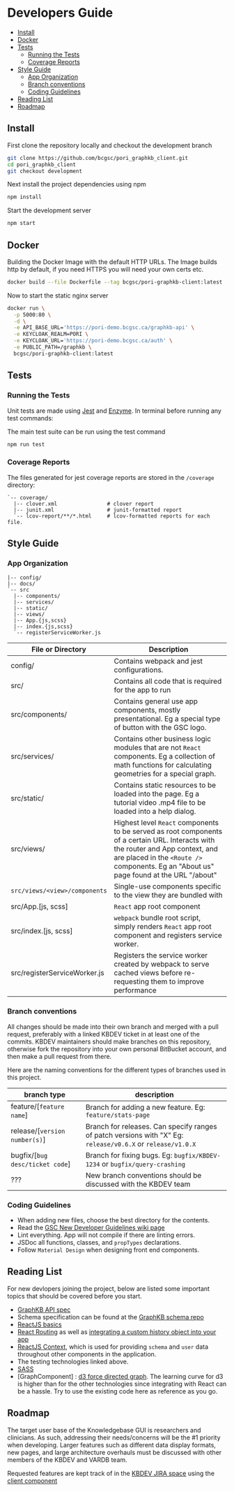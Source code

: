 # Developers Guide

- [Install](#install)
- [Docker](#docker)
- [Tests](#tests)
  - [Running the Tests](#running-the-tests)
  - [Coverage Reports](#coverage-reports)
- [Style Guide](#style-guide)
  - [App Organization](#app-organization)
  - [Branch conventions](#branch-conventions)
  - [Coding Guidelines](#coding-guidelines)
- [Reading List](#reading-list)
- [Roadmap](#roadmap)

## Install

First clone the repository locally and checkout the development branch

```bash
git clone https://github.com/bcgsc/pori_graphkb_client.git
cd pori_graphkb_client
git checkout development
```

Next install the project dependencies using npm

```bash
npm install
```

Start the development server

```bash
npm start
```

## Docker

Building the Docker Image with the default HTTP URLs. The Image builds http by default, if you
need HTTPS you will need your own certs etc.

```bash
docker build --file Dockerfile --tag bcgsc/pori-graphkb-client:latest .
```

Now to start the static nginx server

```bash
docker run \
  -p 5000:80 \
  -d \
  -e API_BASE_URL='https://pori-demo.bcgsc.ca/graphkb-api' \
  -e KEYCLOAK_REALM=PORI \
  -e KEYCLOAK_URL='https://pori-demo.bcgsc.ca/auth' \
  -e PUBLIC_PATH=/graphkb \
  bcgsc/pori-graphkb-client:latest
```

## Tests

### Running the Tests

Unit tests are made using [Jest](https://jestjs.io/docs/en/getting-started.html) and [Enzyme](https://airbnb.io/enzyme/docs/api/).
In terminal before running any test commands:

The main test suite can be run using the test command

```bash
npm run test
```

### Coverage Reports

The files generated for jest coverage reports are stored in the `/coverage` directory:

```text
`-- coverage/
  |-- clover.xml                # clover report
  |-- junit.xml                 # junit-formatted report
  `-- lcov-report/**/*.html     # lcov-formatted reports for each file.
```

## Style Guide

### App Organization

```text
|-- config/
|-- docs/
`-- src
  |-- components/
  |-- services/
  |-- static/
  |-- views/
  |-- App.{js,scss}
  |-- index.{js,scss}
  `-- registerServiceWorker.js
```

| File or Directory             | Description                                                                                                                                                                                                                 |
| ----------------------------- | --------------------------------------------------------------------------------------------------------------------------------------------------------------------------------------------------------------------------- |
| config/                       | Contains webpack and jest configurations.                                                                                                                                                                                   |
| src/                          | Contains all code that is required for the app to run                                                                                                                                                                       |
| src/components/               | Contains general use app components, mostly presentational. Eg a special type of button with the GSC logo.                                                                                                                  |
| src/services/                 | Contains other business logic modules that are not `React` components. Eg a collection of math functions for calculating geometries for a special graph.                                                                    |
| src/static/                   | Contains static resources to be loaded into the page. Eg a tutorial video .mp4 file to be loaded into a help dialog.                                                                                                        |
| src/views/                    | Highest level `React` components to be served as root components of a certain URL. Interacts with the router and App context, and are placed in the `<Route />` components. Eg an "About us" page found at the URL "/about" |
| `src/views/<view>/components` | Single-use components specific to the view they are bundled with                                                                                                                                                            |
| src/App.[js, scss]            | `React` app root component                                                                                                                                                                                                  |
| src/index.[js, scss]          | `webpack` bundle root script, simply renders `React` app root component and registers service worker.                                                                                                                       |
| src/registerServiceWorker.js  | Registers the service worker created by webpack to serve cached views before re-requesting them to improve performance                                                                                                      |

### Branch conventions

All changes should be made into their own branch and merged with a pull request, preferably with a linked KBDEV ticket in at least one of the commits. KBDEV maintainers should make branches on this repository, otherwise fork the repository into your own personal BitBucket account, and then make a pull request from there.

Here are the naming conventions for the different types of branches used in this project.

| branch type                     | description                                                                                                 |
| ------------------------------- | ----------------------------------------------------------------------------------------------------------- |
| feature/[`feature name`]        | Branch for adding a new feature. Eg: `feature/stats-page`                                                   |
| release/[`version number(s)`]   | Branch for releases. Can specify ranges of patch versions with "X" Eg: `release/v0.6.X` or `release/v1.0.X` |
| bugfix/[`bug desc/ticket code`] | Branch for fixing bugs. Eg: `bugfix/KBDEV-1234` or `bugfix/query-crashing`                                  |
| ???                             | New branch conventions should be discussed with the KBDEV team                                              |

### Coding Guidelines

- When adding new files, choose the best directory for the contents.
- Read the [GSC New Developer Guidelines wiki page](https://www.bcgsc.ca/wiki/display/DEVSU/GeneralGuidelines+for+New+Developers)
- Lint everything. App will not compile if there are linting errors.
- JSDoc all functions, classes, and `propTypes` declarations.
- Follow `Material Design` when designing front end components.

## Reading List

For new devlopers joining the project, below are listed some important topics that should be covered before you start.

- [GraphKB API spec](https://graphkb-api.bcgsc.ca/api/spec)
- Schema specification can be found at the [GraphKB schema repo](https://github.com/bcgsc/pori_graphkb_schema)
- [ReactJS basics](https://reactjs.org/tutorial/tutorial.html)
- [React Routing](https://reacttraining.com/react-router/web/guides/quick-start) as well as [integrating a custom history object into your app](https://stackoverflow.com/questions/42701129/how-to-push-to-history-in-react-router-v4/45849608#45849608)
- [ReactJS Context](https://reactjs.org/docs/context.html), which is used for providing `schema` and `user` data throughout other components in the application.
- The testing technologies linked above.
- [SASS](https://sass-lang.com/)
- [GraphComponent] : [d3 force directed graph](https://github.com/d3/d3-force). The learning curve for d3 is higher than for the other technologies since integrating with React can be a hassle. Try to use the existing code here as reference as you go.

## Roadmap

The target user base of the Knowledgebase GUI is researchers and clinicians. As such, addressing their needs/concerns will be the #1 priority when developing. Larger features such as different data display formats, new pages, and large architecture overhauls must be discussed with other members of the KBDEV and VARDB team.

Requested features are kept track of in the [KBDEV JIRA space](https://www.bcgsc.ca/jira/secure/RapidBoard.jspa?rapidView=176&projectKey=KBDEV&view=planning.nodetail&quickFilter=707) using the [client component](https://www.bcgsc.ca/jira/browse/KBDEV-468?jql=project%20%3D%20KBDEV%20AND%20component%20%3D%20GUI)
